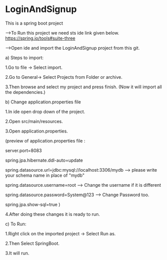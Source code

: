 # LoginAndSignup

This is a spring boot project

-->To Run this project we need sts ide link given below.
  https://spring.io/tools#suite-three

-->Open ide and import the LoginAndSignup project from this git.

a) Steps to import:

1.Go to file -> Select import.

2.Go to General-> Select Projects from Folder or archive.

3.Then browse and select my project and press finish.
(Now it will import all the dependencies.)

b) Change application.properties file

1.In ide open drop down of the project.

2.Open src/main/resources.

3.Open application.properties.

(preview of application.properties file :

server.port=8083

spring.jpa.hibernate.ddl-auto=update

spring.datasource.url=jdbc:mysql://localhost:3306/mydb --> please write your schema name in place of "mydb"

spring.datasource.username=root --> Change the username if it is different

spring.datasource.password=System@123 --> Change Password too.

spring.jpa.show-sql=true
)

4.After doing these changes it is ready to run.

c) To Run:

1.Right click on the imported project -> Select Run as.

2.Then Select SpringBoot.

3.It will run.
